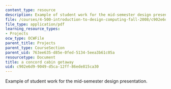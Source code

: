 ```yaml
---
content_type: resource
description: Example of student work for the mid-semester design presentation.
file: /courses/4-500-introduction-to-design-computing-fall-2008/c902e6d99049d5ca12ff86ede815ca30_assn4b_1.pdf
file_type: application/pdf
learning_resource_types:
- Projects
ocw_type: OCWFile
parent_title: Projects
parent_type: CourseSection
parent_uid: 763ee635-d85e-0fed-5134-5eea3b61c05a
resourcetype: Document
title: a concord cabin getaway
uid: c902e6d9-9049-d5ca-12ff-86ede815ca30
---
```

Example of student work for the mid-semester design presentation.

